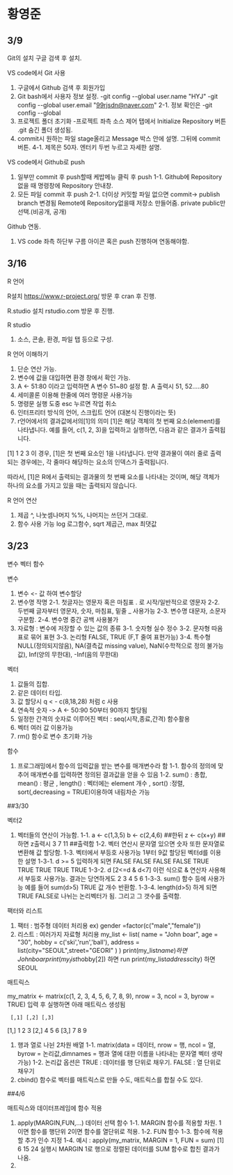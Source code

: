 # 황영준

## 3/9

Git의 설치
구글 검색 후 설치.

VS code에서 Git 사용
1. 구글에서 Github 검색 후 회원가입
2. Git bash에서 사용자 정보 설정.
-git config --global user.name "HYJ"
-git config --global user.email "99rjsdn@naver.com"
2-1. 정보 확인은 -git config --global
3. 프로젝트 폴더 초기화
-프로젝트 좌측 소스 제어 탭에서  Initialize Repository 버튼 .git 숨긴 폴더 생성됨.
4. commit시 원하는 파일 stage올리고 Message 박스 안에 설명. 그뒤에 commit 버튼.
4-1. 제목은 50자. 엔터키 두번 누르고 자세한 설명.

VS code에서 Github로 push
1. 일부만 commit 후 push할때 케밥메뉴 클릭 후 push
1-1. Github에 Repository없을 때 명령창에 Repository 안내창.
2. 모든 파일 commit 후 push
2-1. 더이상 커밋할 파일 없으면 commit-> publish branch 변경됨
Remote에 Repository없을때 저장소 만들어줌. private public만 선택.(비공개, 공개)

Github 연동.
1. VS code 좌측 하단부 구름 아이콘 혹은 push 진행하며 연동해야함.



## 3/16

R 언어

R설치
https://www.r-project.org/ 방문 후 cran 후 진행.

R.studio 설치
rstudio.com 방문 후 진행.

R studio
1. 소스, 콘솔, 환경, 파일 탭 등으로 구성.


R 언어 이해하기
1. 단순 연산 가능.
2. 변수에 값을 대입하면 환경 창에서 확인 가능.
3. A <- 51:80 이라고 입력하면 A 변수 51~80 설정 함. A 출력시 51, 52.....80
4. 세미콜론 이용해 한줄에 여러 명령문 사용가능
5. 명령문 실행 도중 esc 누르면 작업 취소
6. 인터프리터 방식의 언어, 스크립트 언어 (대본식 진행이라는 뜻)
7. r언어에서의 결과값에서의[1]의 의미
[1]은 해당 객체의 첫 번째 요소(element)를 나타냅니다. 예를 들어, c(1, 2, 3)을 입력하고 실행하면, 다음과 같은 결과가 출력됩니다.

[1] 1 2 3
이 경우, [1]은 첫 번째 요소인 1을 나타냅니다. 만약 결과물이 여러 줄로 출력되는 경우에는, 각 줄마다 해당하는 요소의 인덱스가 출력됩니다.

따라서, [1]은 R에서 출력되는 결과물의 첫 번째 요소를 나타내는 것이며, 해당 객체가 하나의 요소를 가지고 있을 때는 출력되지 않습니다.

R 언어 연산
1. 제곱 ^, 나눗셈나머지 %%, 나머지는 쓰던거 그대로.
2. 함수 사용 가능 log 로그함수, sqrt 제곱근, max 최댓값



## 3/23

변수 벡터 함수


변수
1. 변수 <- 값 하여 변수할당
2. 변수명 작명
2-1. 첫글자는 영문자 혹은 마침표 . 로 시작/일반적으로 영문자
2-2. 두번째 글자부터 영문자, 숫자, 마침표, 밑줄 _ 사용가능
2-3. 변수명 대문자, 소문자 구분함.
2-4. 변수명 중간 공백 사용불가
3. 자료형 : 변수에 저장할 수 있는 값의 종류
3-1. 숫자형 실수 정수
3-2. 문자형 따옴표로 묶어 표현
3-3. 논리형 FALSE, TRUE (F,T 줄여 표현가능)
3-4. 특수형 NULL(정의되지않음), NA(결측값 missing value), NaN(수학적으로 정의 불가능값), Inf(양의 무한대), -Inf(음의 무한대)

벡터
1. 값들의 집합.
2. 같은 데이터 타입.
3. 값 할당시 q < - c(8,18,28) 처럼 c 사용
4. 연속적 숫자 -> A <- 50:90 50부터 90까지 할당됨
5. 일정한 간격의 숫자로 이루어진 벡터 : seq(시작,종료,간격) 함수활용 
6. 벡터 여러 값 이용가능
7. rm() 함수로 변수 초기화 가능

함수
1. 프로그래밍에서 함수의 입력값을 받는 변수를 매개변수라 함
1-1. 함수의 정의에 맞추어 매개변수를 입력하면 정의된 결과값을 얻을 수 있음
1-2. sum() : 총합, mean() : 평균 , length() : 벡터에는 element 개수 ,
     sort() :정렬, sort(,decreasing = TRUE)이용하여 내림차순 가능


##3/30

벡터2
1. 벡터들의 연산이 가능함.
1-1. a <- c(1,3,5)
     b <- c(2,4,6) ##한뒤
     z <- c(x+y) ##하면 z출력시
     3 7 11 ##출력함
1-2. 벡터 연산시 문자열 있으면 숫자 또한 문자열로 변환해 값 할당함.
1-3. 벡터에서 부등호 사용가능 1부터 9값 할당된 벡터d를 이용한 설명
1-3-1. d >= 5 입력하게 되면
FALSE FALSE FALSE FALSE TRUE TRUE TRUE TRUE TRUE
1-3-2. d [2<=d & d<7] 이런 식으로 & 연산자 사용해서 부등호 사용가능.
       결과는 당연하게도 2 3 4 5 6
1-3-3. sum() 함수 등에 사용가능 예를 들어 sum(d>5) TRUE 값 개수 반환함.
1-3-4. length(d>5) 하게 되면 TRUE FALSE로 나뉘는 논리벡터가 됨. 그리고 그 갯수를 출력함.

팩터와 리스트
1. 팩터 : 범주형 데이터 처리용 ex) gender =factor(c("male","female"))
2. 리스트 : 여러가지 자료형 처리용
    my_list <- list(
        name = "John boar",
        age = "30",
        hobby = c('ski','run','ball'),
        address = list(city="SEOUL",street="GEORI"
        )
    )
    print(my_list$name) 하면 John boar
    print(my_list$hobby[2]) 하면 run
    print(my_list$address$city) 하면 SEOUL


매트릭스

my_matrix <- matrix(c(1, 2, 3, 4, 5, 6, 7, 8, 9), nrow = 3, ncol = 3, byrow = TRUE) 입력 후 실행하면 아래 매트릭스 생성됨

     [,1] [,2] [,3]
[1,]    1    2    3
[2,]    4    5    6
[3,]    7    8    9

1. 행과 열로 나뉜 2차원 배열
1-1. matrix(data = 데이터, nrow = 행, ncol = 열, byrow = 논리값,dimnames = 행과 열에 대한 이름을 나타내는 문자열 벡터 생략가능)
1-2. 논리값 옵션은 TRUE : 데이터를 행 단위로 채우기.
                  FALSE : 열 단위로 채우기
2. cbind() 함수로 벡터를 매트릭스로 만들 수도, 매트릭스를 합칠 수도 있다.


##4/6

매트릭스와 데이터프레임에 함수 적용
1. apply(MARGIN,FUN,...) 데이터 선택 함수
1-1. MARGIN 함수를 적용할 차원.
1이면 함수를 행단위 2이면 함수를 열단위로 적용.
1-2. FUN 함수
1-3. 함수에 적용할 추가 인수 지정
1-4. 예시 : apply(my_matrix, MARGIN = 1, FUN = sum)
            [1]  6 15 24
            실행시 MARGIN 1로 행으로 정렬된 데이터를 SUM 함수로 합친 결과가 나옴.
2. 
            



